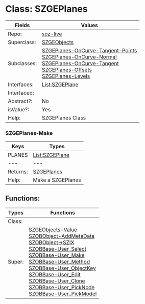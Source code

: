
# Class:	SZGEPlanes

| Fields | Values |
| --------- | --------- |
| Repo: | [soz-live](/repos/soz-live.html) |
| Superclass: | [SZGEObjects](SZGEObjects.html) |
| Subclasses: | [SZGEPlanes-OnCurve-Tangent-Points](SZGEPlanes-OnCurve-Tangent-Points.html) <br> [SZGEPlanes-OnCurve-Normal](SZGEPlanes-OnCurve-Normal.html) <br> [SZGEPlanes-OnCurve-Tangent](SZGEPlanes-OnCurve-Tangent.html) <br> [SZGEPlanes-Offsets](SZGEPlanes-Offsets.html) <br> [SZGEPlanes-Levels](SZGEPlanes-Levels.html) |
| Interfaces: | [List:SZGEPlane](List:SZGEPlane.html) |
| Interfaced: |  |
| Abstract?: | No |
| isValue?: | Yes |
| Help: | SZGEPlanes Class |

### SZGEPlanes-Make

| Keys | Types |
| --------- | --------- |
| PLANES | [List:SZGEPlane](SZGEPlane.html) |
| **---** | **---** |
| Returns: | [SZGEPlanes](SZGEPlanes.html) |
| Help: | Make a SZGEPlanes |


## Functions:

| Types | Functions |
| --------- | --------- |
| Class: |  |
| Super: | [SZGEObjects-Value](SZGEObjects.html) <br> [SZOBObject-AddMetaData](SZOBObject.html) <br> [SZOBObject->SZIX](SZOBObject.html) <br> [SZOBBase-User_Select](SZOBBase.html) <br> [SZOBBase-User_Make](SZOBBase.html) <br> [SZOBBase-User_Method](SZOBBase.html) <br> [SZOBBase-User_ObjectKey](SZOBBase.html) <br> [SZOBBase-User_Edit](SZOBBase.html) <br> [SZOBBase-User_Clone](SZOBBase.html) <br> [SZOBBase-User_PickNode](SZOBBase.html) <br> [SZOBBase-User_PickModel](SZOBBase.html) |


